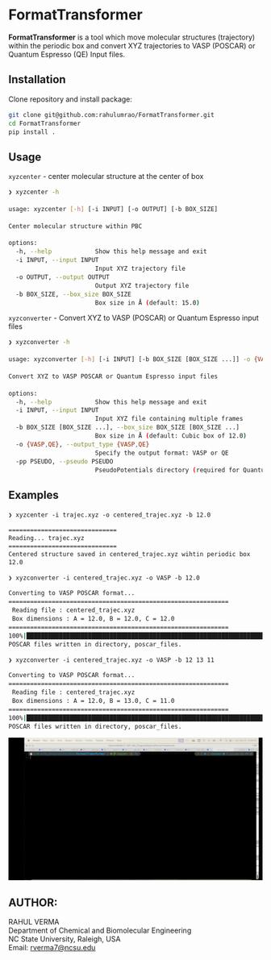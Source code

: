 # FormatTransformer

**FormatTransformer** is a tool which move molecular structures (trajectory) within the periodic box and convert XYZ trajectories to VASP (POSCAR) or Quantum Espresso (QE) Input files.

## Installation

Clone repository and install package:

```bash
git clone git@github.com:rahulumrao/FormatTransformer.git
cd FormatTransformer
pip install .
```
## Usage

`xyzcenter` - center molecular structure at the center of box

```bash
❯ xyzcenter -h

usage: xyzcenter [-h] [-i INPUT] [-o OUTPUT] [-b BOX_SIZE]

Center molecular structure within PBC

options:
  -h, --help            Show this help message and exit
  -i INPUT, --input INPUT
                        Input XYZ trajectory file
  -o OUTPUT, --output OUTPUT
                        Output XYZ trajectory file
  -b BOX_SIZE, --box_size BOX_SIZE
                        Box size in Å (default: 15.0)

```

`xyzconverter` - Convert XYZ to VASP (POSCAR) or Quantum Espresso input files


```bash
❯ xyzconverter -h

usage: xyzconverter [-h] [-i INPUT] [-b BOX_SIZE [BOX_SIZE ...]] -o {VASP,QE} [-pp PSEUDO]

Convert XYZ to VASP POSCAR or Quantum Espresso input files

options:
  -h, --help            Show this help message and exit
  -i INPUT, --input INPUT
                        Input XYZ file containing multiple frames
  -b BOX_SIZE [BOX_SIZE ...], --box_size BOX_SIZE [BOX_SIZE ...]
                        Box size in Å (default: Cubic box of 12.0)
  -o {VASP,QE}, --output_type {VASP,QE}
                        Specify the output format: VASP or QE
  -pp PSEUDO, --pseudo PSEUDO
                        PseudoPotentials directory (required for Quantum Espresso)
```
## Examples

`❯ xyzcenter -i trajec.xyz -o centered_trajec.xyz -b 12.0`
```
==============================
Reading... trajec.xyz
==============================
Centered structure saved in centered_trajec.xyz wihtin periodic box 12.0
```

`❯ xyzconverter -i centered_trajec.xyz -o VASP -b 12.0`

```bash
Converting to VASP POSCAR format...
=============================================================
 Reading file : centered_trajec.xyz
 Box dimensions : A = 12.0, B = 12.0, C = 12.0
=============================================================
100%|███████████████████████████████████████████████████████████████████████| 99/99 [00:00<00:00, 4407.79it/s]
POSCAR files written in directory, poscar_files.
```

`❯ xyzconverter -i centered_trajec.xyz -o VASP -b 12 13 11`

```bash
Converting to VASP POSCAR format...
=============================================================
 Reading file : centered_trajec.xyz
 Box dimensions : A = 12.0, B = 13.0, C = 11.0
=============================================================
100%|███████████████████████████████████████████████████████████████████████| 99/99 [00:00<00:00, 5886.62it/s]
POSCAR files written in directory, poscar_files.
```
![FormatTransformer Demo](usage.gif)

## AUTHOR:
RAHUL VERMA \
Department of Chemical and Biomolecular Engineering \
NC State University, Raleigh, USA \
Email: rverma7@ncsu.edu
